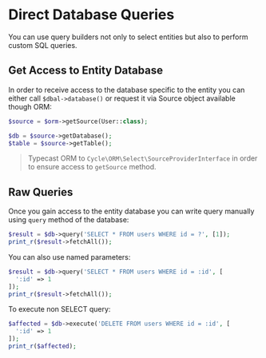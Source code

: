 # Direct Database Queries
You can use query builders not only to select entities but also to perform custom SQL queries.

## Get Access to Entity Database
In order to receive access to the database specific to the entity you can either call `$dbal->database()` or request it via Source object
available though ORM:

```php
$source = $orm->getSource(User::class);

$db = $source->getDatabase();
$table = $source->getTable();
```

> Typecast ORM to `Cycle\ORM\Select\SourceProviderInterface` in order to ensure access to `getSource` method.

## Raw Queries
Once you gain access to the entity database you can write query manually using `query` method of the database:

```php
$result = $db->query('SELECT * FROM users WHERE id = ?', [1]);
print_r($result->fetchAll());
```

You can also use named parameters:

```php
$result = $db->query('SELECT * FROM users WHERE id = :id', [
  ':id' => 1
]);
print_r($result->fetchAll());
```

To execute non SELECT query:

```php
$affected = $db->execute('DELETE FROM users WHERE id = :id', [
  ':id' => 1
]);
print_r($affected);
```
